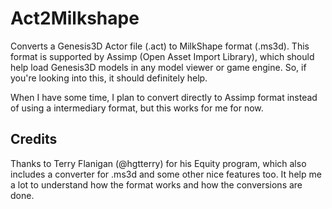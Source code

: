 # Act2Milkshape
Converts a Genesis3D Actor file (.act) to MilkShape format (.ms3d). This format is supported by Assimp (Open Asset Import Library), which should help load Genesis3D models in any model viewer or game engine. So, if you're looking into this, it should definitely help.

When I have some time, I plan to convert directly to Assimp format instead of using a intermediary format, but this works for me for now.

## Credits
Thanks to Terry Flanigan (@hgtterry) for his Equity program, which also includes a converter for .ms3d and some other nice features too. It help me a lot to understand how the format works and how the conversions are done.
